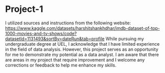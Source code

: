 # Project-1 
I utilized sources and instructions from the following website: https://www.kaggle.com/datasets/harshitshankhdhar/imdb-dataset-of-top-1000-movies-and-tv-shows/code?datasetId=1131493&sortBy=dateRun&tab=profile
While pursuing my undergraduate degree at UEL, I acknowledge that I have limited experience in the field of data analysis. However, this project serves as an opportunity for me to demonstrate my potential as a data analyst. I am aware that there are areas in my project that require improvement and I welcome any corrections or feedback to help me enhance my skills.
